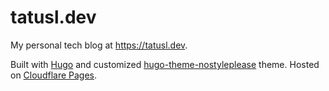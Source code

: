 # tatusl.dev

My personal tech blog at https://tatusl.dev.

Built with [Hugo](https://gohugo.io) and customized [hugo-theme-nostyleplease](https://github.com/hanwenguo/hugo-theme-nostyleplease) theme. Hosted on [Cloudflare Pages](https://pages.cloudflare.com/).

